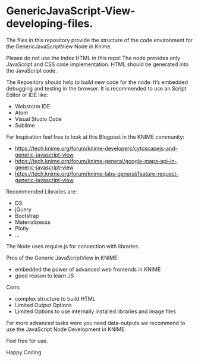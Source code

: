 # GenericJavaScript-View-developing-files.

The files in this repository provide the structure of the code environment for the GenericJavaScriptView Node in Knime. 

Please do not use the Index HTML in this repo! The node provides only JavaScript and CSS code implementation. 
HTML should be generated into the JavaScript code.

The Repository should help to build new code for the node. It’s embedded debugging and testing in the browser. 
It is recommended to use an Script Editor or IDE like:
* Webstorm IDE
* Atom
* Visual Studio Code
* Sublime

For Inspiration feel free to look at this Blogpost in the KNIME community:
* https://tech.knime.org/forum/knime-developers/cytoscapejs-and-generic-javascript-view
* https://tech.knime.org/forum/knime-general/google-maps-api-in-generic-javascript-view
* https://tech.knime.org/forum/knime-labs-general/feature-request-generic-javascript-view


Recommended Libraries are:
* D3
* jQuery
* Bootstrap
* Materializecss
* Plotly
* …

The Node uses require.js for connection with libraries.

Pros of the Generic JavaScriptView in KNIME:
* embedded the power of advanced web frontends in KNIME
* good reason to learn JS

Cons:
* complex structure to build HTML
* Limited Output Options
* Limited Options to use internally installed libraries and image files


For more advanced tasks were you need data-outputs we recommend to use the JavaScript Node Development in KNIME.

Feel free for use.

Happy Coding




